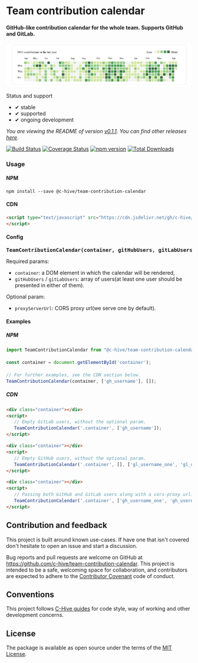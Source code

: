 # Team contribution calendar

#### GitHub-like contribution calendar for the whole team. Supports GitHub and GitLab.

![](etc/preview.gif)

Status and support

- &#x2714; stable
- &#x2714; supported
- &#x2714; ongoing development

<!--- Version information -->
*You are viewing the README of version [v0.1.1](/../../releases/tag/v0.1.1). You can find other releases [here](/../../releases).*
<!--- Version information end -->

[![Build Status](https://travis-ci.org/c-hive/team-contribution-calendar.svg?branch=master)](https://travis-ci.org/c-hive/team-contribution-calendar)
[![Coverage Status](https://coveralls.io/repos/github/c-hive/team-contribution-calendar/badge.svg?branch=master)](https://coveralls.io/github/c-hive/team-contribution-calendar?branch=master)
[![npm version](https://badge.fury.io/js/%40c-hive%2Fteam-contribution-calendar.svg)](https://badge.fury.io/js/%40c-hive%2Fteam-contribution-calendar)
[![Total Downloads](https://img.shields.io/npm/dw/@c-hive/team-contribution-calendar.svg)](https://www.npmjs.com/package/@c-hive/team-contribution-calendar)

### Usage

#### NPM

```
npm install --save @c-hive/team-contribution-calendar
```

#### CDN


```html
<script type="text/javascript" src="https://cdn.jsdelivr.net/gh/c-hive/team-contribution-calendar@0.1.1/dist/team-contribution-calendar.min.js">
</script>
```

#### Config

<pre>
<b>TeamContributionCalendar(container, gitHubUsers, gitLabUsers, proxyServerUrl)</b>
</pre>

Required params:
- `container`: a DOM element in which the calendar will be rendered,
- `gitHubUsers` / `gitLabUsers`: array of users(at least one user should be presented in either of them).

Optional param:
- `proxyServerUrl`: CORS proxy url(we serve one by default).

#### Examples

##### NPM

```javascript
import TeamContributionCalendar from "@c-hive/team-contribution-calendar";

const container = document.getElementById('container');

// For further examples, see the CDN section below.
TeamContributionCalendar(container, ['gh_username'], []);
```

##### CDN

```html
<div class="container"></div>
<script>
   // Empty GitLab users, without the optional param.
   TeamContributionCalendar('.container', ['gh_username']);
</script>
```

```html
<div class="container"></div>
<script>
   // Empty GitHub users, without the optional param.
   TeamContributionCalendar('.container', [], ['gl_username_one', 'gl_username_two']);
</script>
```

```html
<div class="container"></div>
<script>
   // Passing both GitHub and GitLab users along with a cors-proxy url.
   TeamContributionCalendar('.container', ['gh_username_one', 'gh_username_two'], ['gl_username'], 'https://proxy-server-url.com');
</script>
```

## Contribution and feedback

This project is built around known use-cases. If have one that isn't covered don't hesitate to open an issue and start a discussion.

Bug reports and pull requests are welcome on GitHub at https://github.com/c-hive/team-contribution-calendar. This project is intended to be a safe, welcoming space for collaboration, and contributors are expected to adhere to the [Contributor Covenant](http://contributor-covenant.org) code of conduct.

## Conventions

This project follows [C-Hive guides](https://github.com/c-hive/guides) for code style, way of working and other development concerns.

## License

The package is available as open source under the terms of the [MIT License](http://opensource.org/licenses/MIT).
